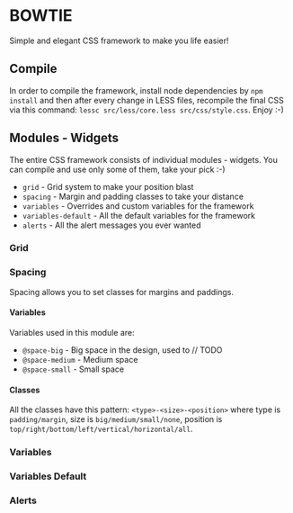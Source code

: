 # BOWTIE

Simple and elegant CSS framework to make you life easier!

## Compile

In order to compile the framework, install node dependencies by `npm install` and then after every change in LESS files, recompile the final CSS via this command: `lessc src/less/core.less src/css/style.css`. Enjoy :-)

## Modules - Widgets

The entire CSS framework consists of individual modules - widgets. You can compile and use only some of them, take your pick :-)

- `grid` - Grid system to make your position blast
- `spacing` - Margin and padding classes to take your distance
- `variables` - Overrides and custom variables for the framework
- `variables-default` - All the default variables for the framework
- `alerts` - All the alert messages you ever wanted

### Grid

### Spacing

Spacing allows you to set classes for margins and paddings.

#### Variables

Variables used in this module are:
- `@space-big` - Big space in the design, used to // TODO
- `@space-medium` - Medium space
- `@space-small` - Small space

#### Classes

All the classes have this pattern: `<type>-<size>-<position>` where type is `padding/margin`, size is `big/medium/small/none`, position is `top/right/bottom/left/vertical/horizontal/all`.

### Variables

### Variables Default

### Alerts
